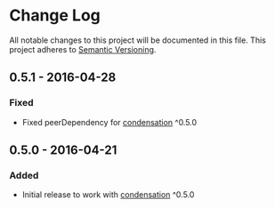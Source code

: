 # Change Log
All notable changes to this project will be documented in this file.
This project adheres to [Semantic Versioning](http://semver.org/).

## 0.5.1 - 2016-04-28
### Fixed
- Fixed peerDependency for [condensation][condensation-url] ^0.5.0

## 0.5.0 - 2016-04-21
### Added
- Initial release to work with [condensation][condensation-url] ^0.5.0


[condensation-url]: https://github.com/SungardAS/condensation
